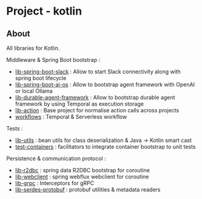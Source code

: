 # Project - kotlin

## About

All libraries for Kotlin.

Middleware & Spring Boot bootstrap :

* [lib-spring-boot-slack](lib-spring-boot-slack) : Allow to start Slack connectivity along with spring boot lifecycle
* [lib-spring-boot-ai-os](lib-spring-boot-ai-os) : Allow to bootstrap agent framework with OpenAI or local Ollama
* [lib-durable-agent-framework](workflows/lib-durable-agent-framework) : Allow to bootstrap durable agent
  framework by using Temporal as execution storage 
* [lib-action](lib-action) : Base project for normalise action calls across projects
* [workflows](workflows) : Temporal & Serverless workflow

Tests :

* [lib-utils](lib-utils) : bean utils for class deserialization & Java -> Kotlin smart cast
* [test-containers](test-containers) : facilitators to integrate container bootstrap to unit tests

Persistence & communication protocol :

* [lib-r2dbc](lib-r2dbc) : spring data R2DBC bootstrap for coroutine
* [lib-webclient](lib-webclient) : spring webflux webclient for coroutine
* [lib-grpc](lib-grpc) : Interceptors for gRPC
* [lib-serdes-protobuf](lib-serdes-protobuf) : protobuf utilities & metadata readers
